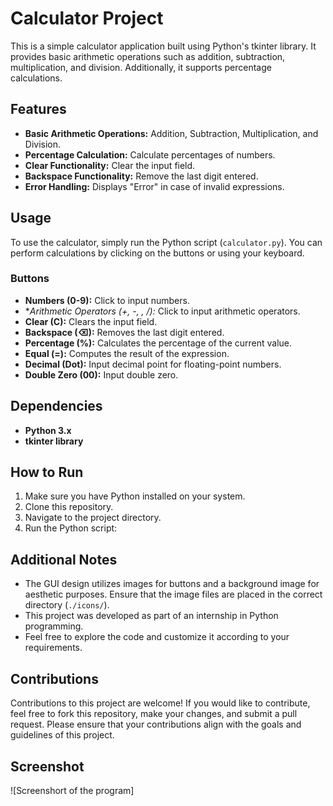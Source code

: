 # Calculator Project

This is a simple calculator application built using Python's tkinter library. It provides basic arithmetic operations such as addition, subtraction, multiplication, and division. Additionally, it supports percentage calculations.

## Features

- **Basic Arithmetic Operations:** Addition, Subtraction, Multiplication, and Division.
- **Percentage Calculation:** Calculate percentages of numbers.
- **Clear Functionality:** Clear the input field.
- **Backspace Functionality:** Remove the last digit entered.
- **Error Handling:** Displays "Error" in case of invalid expressions.

## Usage

To use the calculator, simply run the Python script (`calculator.py`). You can perform calculations by clicking on the buttons or using your keyboard.

### Buttons

- **Numbers (0-9):** Click to input numbers.
- **Arithmetic Operators (+, -, *, /):** Click to input arithmetic operators.
- **Clear (C):** Clears the input field.
- **Backspace (⌫):** Removes the last digit entered.
- **Percentage (%):** Calculates the percentage of the current value.
- **Equal (=):** Computes the result of the expression.
- **Decimal (Dot):** Input decimal point for floating-point numbers.
- **Double Zero (00):** Input double zero.

## Dependencies

- **Python 3.x**
- **tkinter library**

## How to Run

1. Make sure you have Python installed on your system.
2. Clone this repository.
3. Navigate to the project directory.
4. Run the Python script:

## Additional Notes

- The GUI design utilizes images for buttons and a background image for aesthetic purposes. Ensure that the image files are placed in the correct directory (`./icons/`).
- This project was developed as part of an internship in Python programming.
- Feel free to explore the code and customize it according to your requirements.

## Contributions

Contributions to this project are welcome! If you would like to contribute, feel free to fork this repository, make your changes, and submit a pull request. Please ensure that your contributions align with the goals and guidelines of this project.

## Screenshot
![Screenshort of the program]

